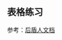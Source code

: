 ## 表格练习
参考：[后盾人文档](https://doc.houdunren.com/html/6%20%E8%A1%A8%E6%A0%BC%E4%B8%8E%E5%A4%9A%E5%AA%92%E4%BD%93.html#%E8%A1%A8%E6%A0%BC)

